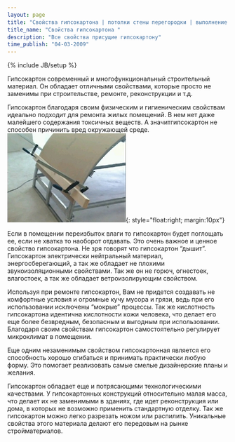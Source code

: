 ```yaml
---
layout: page
title: "Свойства гипсокартона | потолки стены перегородки | выполнение работ"
title_name: "Свойства гипсокартона "
description: "Все свойства присущие гипсокартону"
time_publish: "04-03-2009"
---
```

{% include JB/setup %}

Гипсокартон современный и многофункциональный строительный материал. Он обладает отличными свойствами, которые просто не заменимы при строительстве, ремонте, реконструкции и т.д.

Гипсокартон благодаря своим физическим и гигиеническим свойствам идеально подходит для ремонта жилых помещений. В нем нет даже малейшего содержания токсичных веществ. А значитгипсокартон не способен причинить вред окружающей среде.
![Свойства](images/65.jpg){: style="float:right; margin:10px"}

Если в помещении переизбыток влаги то гипсокартон будет поглощать ее, если не хватка то наоборот отдавать. Это очень важное и ценное свойство гипсокартона. Не зря говорят что гипсокартон “дышит”.
 Гипсокартон электрически нейтральный материал, энергосберегающий, а так же обладает не плохими звукоизоляционными свойствами. Так же он не горюч, огнестоек, влагостоек, а так же обладает ветроизолирующим свойством.

Используя при ремонте гипсокартон, Вам не придется создавать не комфортные условия и огромные кучу мусора и грязи, ведь при его использовании исключены “мокрые” процессы.
Так же кислотность гипсокартона идентична кислотности кожи человека, что делает его еще более безвредным, безопасным и выгодным при использовании. Благодаря своим свойствам гипсокартон самостоятельно регулирует микроклимат в помещении.

Еще одним незаменимым свойством гипсокартонная является его способность хорошо сгибаться и принимать практически любую форму. Это помогает реализовать самые смелые дизайнерские планы и желания.

Гипсокартон обладает еще и потрясающими технологическими качествами. У гипсокартонных конструкций относительно малая масса, что делает их не заменимыми в зданиях, где идет реконструкция или дома, в которых не возможно применить стандартную отделку.
Так же гипсокартон можно легко разрезать ножом или распилить. Уникальные свойства этого материала делают его передовым на рынке стройматериалов.



